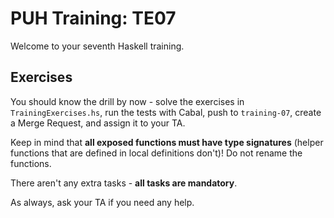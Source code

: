 # PUH Training: TE07

Welcome to your seventh Haskell training.

## Exercises

You should know the drill by now - solve the exercises in `TrainingExercises.hs`,
run the tests with Cabal, push to `training-07`, create a Merge Request,
and assign it to your TA.

Keep in mind that **all exposed functions must have type signatures**
(helper functions that are defined in local definitions don't)!
Do not rename the functions.

There aren't any extra tasks - **all tasks are mandatory**.

As always, ask your TA if you need any help.
